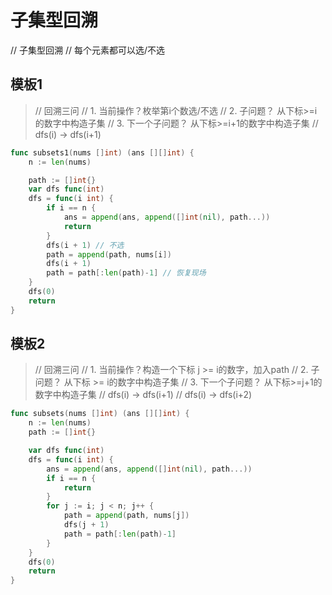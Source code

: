 # 子集型回溯

// 子集型回溯
// 每个元素都可以选/不选

## 模板1


> // 回溯三问
> // 1. 当前操作？枚举第i个数选/不选
> // 2. 子问题？ 从下标>=i的数字中构造子集
> // 3. 下一个子问题？ 从下标>=i+1的数字中构造子集
> // dfs(i) -> dfs(i+1)

```go
func subsets1(nums []int) (ans [][]int) {
	n := len(nums)

	path := []int{}
	var dfs func(int)
	dfs = func(i int) {
		if i == n {
			ans = append(ans, append([]int(nil), path...))
			return
		}
		dfs(i + 1) // 不选
		path = append(path, nums[i])
		dfs(i + 1)
		path = path[:len(path)-1] // 恢复现场
	}
	dfs(0)
	return
}
```

## 模板2

> // 回溯三问
> // 1. 当前操作？构造一个下标 j >= i的数字，加入path
> // 2. 子问题？ 从下标 >= i的数字中构造子集
> // 3. 下一个子问题？ 从下标>=j+1的数字中构造子集
> // dfs(i) -> dfs(i+1)
> // dfs(i) -> dfs(i+2)

```go
func subsets(nums []int) (ans [][]int) {
	n := len(nums)
	path := []int{}

	var dfs func(int)
	dfs = func(i int) {
		ans = append(ans, append([]int(nil), path...))
		if i == n {
			return
		}
		for j := i; j < n; j++ {
			path = append(path, nums[j])
			dfs(j + 1)
			path = path[:len(path)-1]
		}
	}
	dfs(0)
	return
}
```
